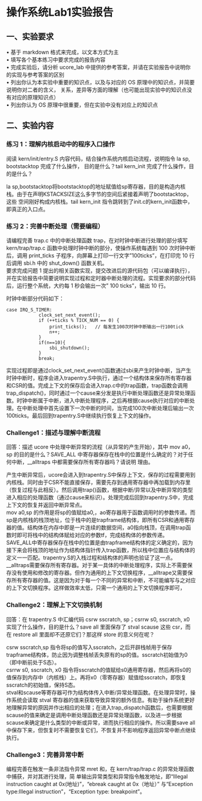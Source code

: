 # 操作系统Lab1实验报告

## 一、实验要求
• 基于 markdown 格式来完成，以文本方式为主\
• 填写各个基本练习中要求完成的报告内容\
• 完成实验后，请分析 ucore_lab 中提供的参考答案，并请在实验报告中说明你的实现与参考答案的区别\
• 列出你认为本实验中重要的知识点，以及与对应的 OS 原理中的知识点，并简要说明你对二者的含义，
关系，差异等方面的理解（也可能出现实验中的知识点没有对应的原理知识点）\
• 列出你认为 OS 原理中很重要，但在实验中没有对应上的知识点

## 二、实验内容
### 练习 1：理解内核启动中的程序入口操作
阅读 kern/init/entry.S 内容代码，结合操作系统内核启动流程，说明指令 la sp, bootstacktop 完成了什么操作，
目的是什么？tail kern_init 完成了什么操作，目的是什么？

la sp,bootstacktop将bootstacktop的地址赋值给sp寄存器，目的是构造内核栈。由于在声明KSTACKSIZE这么多字节的空间后紧接着声明了bootstacktop，这些
空间刚好构成内核栈。tail kern_init 指令跳转到了init.c的kern_init函数中，即真正的入口点。

### 练习 2：完善中断处理（需要编程）
请编程完善 trap.c 中的中断处理函数 trap，在对时钟中断进行处理的部分填写 kern/trap/trap.c 函数中处理时钟中断的部分，使操作系统每遇到 100 次时钟中断后，调用 print_ticks 子程序，向屏幕上打印一行文字”100ticks”，在打印完 10 行后调用 sbi.h 中的 shut_down() 函数关机。\
要求完成问题 1 提出的相关函数实现，提交改进后的源代码包（可以编译执行），并在实验报告中简要说明实现过程和定时器中断处理的流程。实现要求的部分代码后，运行整个系统，大约每 1 秒会输出一次”
100 ticks”，输出 10 行。


时钟中断部分代码如下：
```
case IRQ_S_TIMER:
            clock_set_next_event();
            if (++ticks % TICK_NUM == 0) {
                print_ticks();   // 每发生100次时钟中断输出一行100tick
                n++;
            }
            if(n==10){
                sbi_shutdown();
            }
            break;
```
实现过程即是通过clock_set_next_event()函数通过sbi来产生时钟中断，当产生时钟中断时，程序会进入trapentry.S中执行，通过一个结构体来保存所有寄存器和CSR的值。完成上下文的保存后会进入trap.c中的trap函数，trap函数会调用trap_dispatch()，同时通过一个cause来分发是执行中断处理函数还是异常处理函数。时钟中断属于中断，进入中断处理程序，之后再根据cause执行对应的中断处理。在中断处理中首先设置下一次中断的时间，当完成100次中断处理后输出一次100ticks。最后回到trapentry.S中继续执行恢复上下文的操作。

### Challenge1：描述与理解中断流程
回答：描述 ucore 中处理中断异常的流程（从异常的产生开始），其中 mov a0，sp 的目的是什么？SAVE_ALL
中寄存器保存在栈中的位置是什么确定的？对于任何中断，__alltraps 中都需要保存所有寄存器吗？请说明
理由。

产生中断异常后，ucore会进入到trapentry.S中保存上下文，保存的过程需要用到内核栈。同时由于CSR不能直接保存，需要先存到通用寄存器中再加载到内存里（恢复过程与此相反）。然后调用trap()函数，根据中断/异常以及中断异常的类型进入相应的处理函数（通过cause来标识）。处理完成后回到trapentry.S中，完成上下文的恢复并返回中断异常点。\
mov a0,sp 的作用是将sp的值赋给a0,，ao寄存器用于函数调用时的参数传递。而sp是内核栈的栈顶地址，位于栈中的是trapframe结构体，即所有CSR和通用寄存器的值。结构体在内存中即是一片连续的数据空间，a0指向栈顶，在调用trap函数时即可将栈中的结构体赋给对应的参数tf，完成结构体的参数传递。\
SAVE_ALL中寄存器保存在栈中的位置是由trapframe结构体的定义确定的，因为接下来会将栈顶的地址作为结构体指针传入trap函数，所以栈中位置应与结构体的定义一一匹配。trapentry.S的入栈过程和结构体的声明也验证了这一点。\
__alltraps需要保存所有寄存器。对于某一具体的中断处理程序，实际上不需要保存没有使用和修改的寄存器。但作为通用的上下文切换程序，__alltrape又需要保存所有寄存器的值。这是因为对于每一个不同的异常和中断，不可能编写与之对应的上下文切换程序。这样做效率太低，只需一个通用的上下文切换程序即可，



### Challenge2：理解上下文切换机制
回答：在 trapentry.S 中汇编代码 csrw sscratch, sp；csrrw s0, sscratch, x0 实现了什么操作，目的是什么？save all
里面保存了 stval scause 这些 csr，而在 restore all 里面却不还原它们？那这样 store 的意义何在呢？

csrw sscratch,sp 指令将sp的值写入sscratch，之后开辟栈帧用于保存trapframe结构体，防止因为调整栈帧丢失原有的sp的值。sscratch初始值为0（即中断前处于S态）。\
csrrw s0, sscratch, x0 指令将sscratch的值赋给s0通用寄存器，然后再将s0的值保存到内存中（内核栈）上。再将x0（零寄存器）赋值给sscratch，即恢复sscratch的初始值，保持S态。\
stval和scause等寄存器可作为结构体传入中断/异常处理函数。在处理异常时，操作系统会读取 stval 寄存器的值来获取导致异常的额外信息。有助于操作系统更好地理解异常的原因并作出相应的处理；在进入trap_dispatch函数后，也需要根据scause的值来确定是调用中断处理函数还是异常处理函数，以及进一步根据scause来确定是什么类型的中断或异常，进而执行相应的操作。所以需要save all中保存下来，但恢复时不需要恢复它们，不恢复并不影响程序返回异常中断点继续执行。


### Challenge3：完善异常中断
编程完善在触发一条非法指令异常 mret 和，在 kern/trap/trap.c 的异常处理函数中捕获，并对其进行处理，简
单输出异常类型和异常指令触发地址，即“Illegal instruction caught at 0x(地址)”，“ebreak caught at 0x（地址）”
与“Exception type:Illegal instruction”，“Exception type: breakpoint”。
